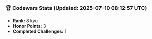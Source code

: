 ### 🏆 Codewars Stats (Updated: 2025-07-10 08:12:57 UTC)

- **Rank:** 8 kyu
- **Honor Points:** 3
- **Completed Challenges:** 1
